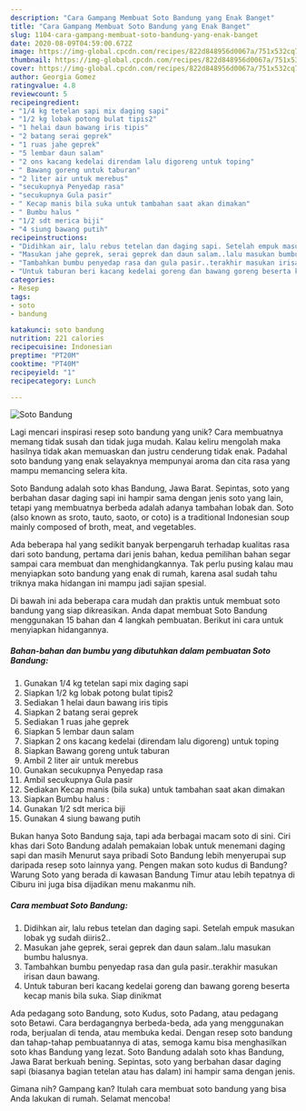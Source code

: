 ```yaml
---
description: "Cara Gampang Membuat Soto Bandung yang Enak Banget"
title: "Cara Gampang Membuat Soto Bandung yang Enak Banget"
slug: 1104-cara-gampang-membuat-soto-bandung-yang-enak-banget
date: 2020-08-09T04:59:00.672Z
image: https://img-global.cpcdn.com/recipes/822d848956d0067a/751x532cq70/soto-bandung-foto-resep-utama.jpg
thumbnail: https://img-global.cpcdn.com/recipes/822d848956d0067a/751x532cq70/soto-bandung-foto-resep-utama.jpg
cover: https://img-global.cpcdn.com/recipes/822d848956d0067a/751x532cq70/soto-bandung-foto-resep-utama.jpg
author: Georgia Gomez
ratingvalue: 4.8
reviewcount: 5
recipeingredient:
- "1/4 kg tetelan sapi mix daging sapi"
- "1/2 kg lobak potong bulat tipis2"
- "1 helai daun bawang iris tipis"
- "2 batang serai geprek"
- "1 ruas jahe geprek"
- "5 lembar daun salam"
- "2 ons kacang kedelai direndam lalu digoreng untuk toping"
- " Bawang goreng untuk taburan"
- "2 liter air untuk merebus"
- "secukupnya Penyedap rasa"
- "secukupnya Gula pasir"
- " Kecap manis bila suka untuk tambahan saat akan dimakan"
- " Bumbu halus "
- "1/2 sdt merica biji"
- "4 siung bawang putih"
recipeinstructions:
- "Didihkan air, lalu rebus tetelan dan daging sapi. Setelah empuk masukan lobak yg sudah diiris2.."
- "Masukan jahe geprek, serai geprek dan daun salam..lalu masukan bumbu halusnya."
- "Tambahkan bumbu penyedap rasa dan gula pasir..terakhir masukan irisan daun bawang."
- "Untuk taburan beri kacang kedelai goreng dan bawang goreng beserta kecap manis bila suka. Siap dinikmat"
categories:
- Resep
tags:
- soto
- bandung

katakunci: soto bandung 
nutrition: 221 calories
recipecuisine: Indonesian
preptime: "PT20M"
cooktime: "PT40M"
recipeyield: "1"
recipecategory: Lunch

---
```



![Soto Bandung](https://img-global.cpcdn.com/recipes/822d848956d0067a/751x532cq70/soto-bandung-foto-resep-utama.jpg)

Lagi mencari inspirasi resep soto bandung yang unik? Cara membuatnya memang tidak susah dan tidak juga mudah. Kalau keliru mengolah maka hasilnya tidak akan memuaskan dan justru cenderung tidak enak. Padahal soto bandung yang enak selayaknya mempunyai aroma dan cita rasa yang mampu memancing selera kita.

Soto Bandung adalah soto khas Bandung, Jawa Barat. Sepintas, soto yang berbahan dasar daging sapi ini hampir sama dengan jenis soto yang lain, tetapi yang membuatnya berbeda adalah adanya tambahan lobak dan. Soto (also known as sroto, tauto, saoto, or coto) is a traditional Indonesian soup mainly composed of broth, meat, and vegetables.

Ada beberapa hal yang sedikit banyak berpengaruh terhadap kualitas rasa dari soto bandung, pertama dari jenis bahan, kedua pemilihan bahan segar sampai cara membuat dan menghidangkannya. Tak perlu pusing kalau mau menyiapkan soto bandung yang enak di rumah, karena asal sudah tahu triknya maka hidangan ini mampu jadi sajian spesial.


Di bawah ini ada beberapa cara mudah dan praktis untuk membuat soto bandung yang siap dikreasikan. Anda dapat membuat Soto Bandung menggunakan 15 bahan dan 4 langkah pembuatan. Berikut ini cara untuk menyiapkan hidangannya.

<!--inarticleads1-->

##### Bahan-bahan dan bumbu yang dibutuhkan dalam pembuatan Soto Bandung:

1. Gunakan 1/4 kg tetelan sapi mix daging sapi
1. Siapkan 1/2 kg lobak potong bulat tipis2
1. Sediakan 1 helai daun bawang iris tipis
1. Siapkan 2 batang serai geprek
1. Sediakan 1 ruas jahe geprek
1. Siapkan 5 lembar daun salam
1. Siapkan 2 ons kacang kedelai (direndam lalu digoreng) untuk toping
1. Siapkan  Bawang goreng untuk taburan
1. Ambil 2 liter air untuk merebus
1. Gunakan secukupnya Penyedap rasa
1. Ambil secukupnya Gula pasir
1. Sediakan  Kecap manis (bila suka) untuk tambahan saat akan dimakan
1. Siapkan  Bumbu halus :
1. Gunakan 1/2 sdt merica biji
1. Gunakan 4 siung bawang putih


Bukan hanya Soto Bandung saja, tapi ada berbagai macam soto di sini. Ciri khas dari Soto Bandung adalah pemakaian lobak untuk menemani daging sapi dan masih Menurut saya pribadi Soto Bandung lebih menyerupai sup daripada resep soto lainnya yang. Pengen makan soto kudus di Bandung? Warung Soto yang berada di kawasan Bandung Timur atau lebih tepatnya di Ciburu ini juga bisa dijadikan menu makanmu nih. 

<!--inarticleads2-->

##### Cara membuat Soto Bandung:

1. Didihkan air, lalu rebus tetelan dan daging sapi. Setelah empuk masukan lobak yg sudah diiris2..
1. Masukan jahe geprek, serai geprek dan daun salam..lalu masukan bumbu halusnya.
1. Tambahkan bumbu penyedap rasa dan gula pasir..terakhir masukan irisan daun bawang.
1. Untuk taburan beri kacang kedelai goreng dan bawang goreng beserta kecap manis bila suka. Siap dinikmat


Ada pedagang soto Bandung, soto Kudus, soto Padang, atau pedagang soto Betawi. Cara berdagangnya berbeda-beda, ada yang menggunakan roda, berjualan di tenda, atau membuka kedai. Dengan resep soto bandung dan tahap-tahap pembuatannya di atas, semoga kamu bisa menghasilkan soto khas Bandung yang lezat. Soto Bandung adalah soto khas Bandung, Jawa Barat berkuah bening. Sepintas, soto yang berbahan dasar daging sapi (biasanya bagian tetelan atau has dalam) ini hampir sama dengan jenis. 

Gimana nih? Gampang kan? Itulah cara membuat soto bandung yang bisa Anda lakukan di rumah. Selamat mencoba!
